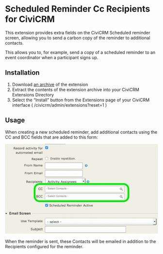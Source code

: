 # Scheduled Reminder Cc Recipients for CiviCRM #

This extension provides extra fields on the CiviCRM Scheduled reminder screen,
allowing you to send a carbon copy of the reminder to additional contacts.

This allows you to, for example, send a copy of a scheduled reminder to an event
coordinator when a participant signs up.

## Installation ##

1. Download [an archive](https://github.com/agileware/au.com.agileware.scheduledccrecipients/archive/master.zip)
   of the extension
2. Extract the contents of the extension archive into your CiviCRM Extensions
   Directory
3. Select the “Install” button from the Extensions page of your CiviCRM
   interface ( /civicrm/admin/extensions?reset=1 )


## Usage ##

When creating a new scheduled reminder, add additional contacts using the CC and
BCC fields that are added to this form:

![](scheduledccrecipients.png)

When the reminder is sent, these Contacts will be emailed in addition to the
Recipients configured for the reminder.
